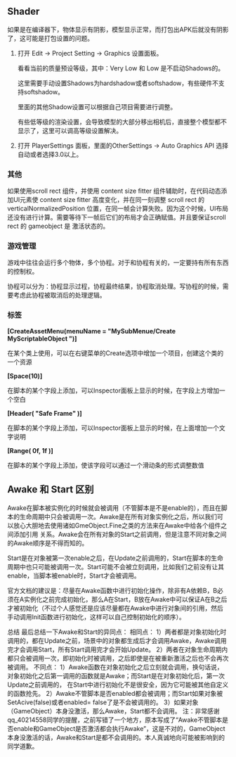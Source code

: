 ## Shader

如果是在编译器下，物体显示有阴影，模型显示正常，而打包出APK后就没有阴影了，这可能是打包设置的问题。

1. 打开 Edit -> Project Setting -> Graphics 设置面板。  

   看看当前的质量预设等级，其中：Very Low 和 Low 是不启动Shadows的。  

   这里需要手动设置Shadows为hardshadow或者softshadow，有些硬件不支持softshadow。  

   里面的其他Shadow设置可以根据自己项目需要进行调整。  

   有些低等级的渲染设置，会导致模型的大部分移出相机后，直接整个模型都不显示了，这里可以调高等级设置解决。

2. 打开 PlayerSettings 面板，里面的OtherSettings -> Auto Graphics API 选择自动或者选择3.0以上。



### 其他

如果使用scroll rect 组件，并使用 content size fitter 组件辅助时，在代码动态添加UI元素使 content size fitter 高度变化，并在同一刻调整 scroll rect 的 verticalNormalizedPosition 位置，在同一帧会计算失败。因为这个时候，UI布局还没有进行计算。需要等待下一帧后它们的布局才会正确赋值。并且要保证scroll rect 的 gameobject 是 激活状态的。

### 游戏管理

游戏中往往会运行多个物体，多个协程。对于和协程有关的，一定要持有所有东西的控制权。

协程可以分为：协程显示过程，协程最终结果，协程取消处理。写协程的时候，需要考虑此协程被取消后的处理逻辑。



### 标签

**[CreateAssetMenu(menuName = "MySubMenue/Create MyScriptableObject ")]**

在某个类上使用，可以在右键菜单的Create选项中增加一个项目，创建这个类的一个资源



**[Space(10)]**

在脚本的某个字段上添加，可以Inspector面板上显示的时候，在字段上方增加一个空白



**[Header( "Safe Frame" )]**

在脚本的某个字段上添加，可以Inspector面板上显示的时候，在上面增加一个文字说明



**[Range( 0f, 1f )]**

在脚本的某个字段上添加，使该字段可以通过一个滑动条的形式调整数值

## Awake 和 Start 区别

Awake在脚本被实例化的时候就会被调用（不管脚本是不是enable的），而且在脚本的生命周期中只会被调用一次。Awake是在所有对象实例化之后，所以我们可以放心大胆地去使用诸如GmeObject.Fine之类的方法来在Awake中给各个组件之间添加引用 关系。Awake会在所有对象的Start之前调用，但是注意不同对象之间的Awake顺序是不得而知的。

Start是在对象被第一次enable之后，在Update之前调用的，Start在脚本的生命周期中也只可能被调用一次。Start可能不会被立刻调用，比如我们之前没有让其enable，当脚本被enable时，Start才会被调用。

官方文档的建议是：尽量在Awake函数中进行初始化操作，除非有A依赖B，B必须在A实例化之前完成初始化，那么A在Start，B放在Awake中可以保证A在B之后才被初始化（不过个人感觉还是应该尽量都在Awake中进行对象间的引用，然后手动调用Init函数进行初始化，这样可以自己控制初始化的顺序）。

总结
最后总结一下Awake和Start的异同点：
相同点：
1）两者都是对象初始化时调用的，都在Update之前，场景中的对象都生成后才会调用Awake，Awake调用完才会调用Start，所有Start调用完才会开始Update。
2）两者在对象生命周期内都只会被调用一次，即初始化时被调用，之后即使是在被重新激活之后也不会再次被调用。
不同点：
1）Awake函数在对象初始化之后立刻就会调用，换句话说，对象初始化之后第一调用的函数就是Awake；而Start是在对象初始化后，第一次Update之前调用的，
在Start中进行初始化不是很安全，因为它可能被其他自定义的函数抢先。
2）Awake不管脚本是否enabled都会被调用；而Start如果对象被SetAcive(false)或者enabled= false了是不会被调用的。
3）如果对象（GameObject）本身没激活，那么Awake，Start都不会调用。
注：非常感谢qq_40214558同学的提醒，之前写错了一个地方，原本写成了“Awake不管脚本是否enable和GameObject是否激活都会执行Awake”，这是不对的，GameObject本身没激活的话，Awake和Start是都不会调用的。本人真诚地向可能被影响到的同学道歉。
